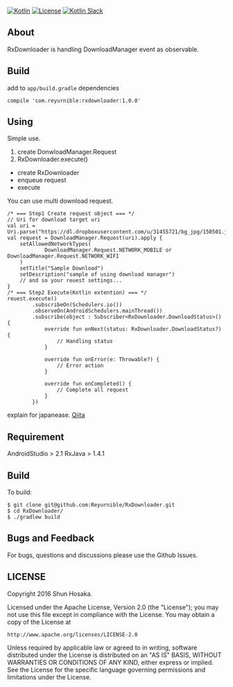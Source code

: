 [![Kotlin](https://img.shields.io/badge/kotlin-1.0.4-blue.svg)](http://kotlinlang.org)
[![License](https://img.shields.io/badge/License-Apache%202.0-blue.svg)](https://opensource.org/licenses/Apache-2.0)
[![Kotlin Slack](https://img.shields.io/badge/chat-kotlin%20slack-orange.svg)](http://kotlinslackin.herokuapp.com)

## About
RxDownloader is handling DownloadManager event as observable.

## Build

add to `app/build.gradle` dependencies

```
compile 'com.reyurnible:rxdownloader:1.0.0'
```

## Using
Simple use.

1. create DonwloadManager.Request
2. RxDownloader.execute()
  - create RxDownloader
  - enqueue request
  - execute

You can use multi download request.

```
/* === Step1 Create request object === */
// Uri for download target uri
val uri = Uri.parse("https://dl.dropboxusercontent.com/u/31455721/bg_jpg/150501.jpg")
val request = DownloadManager.Request(uri).apply {
    setAllowedNetworkTypes(
            DownloadManager.Request.NETWORK_MOBILE or DownloadManager.Request.NETWORK_WIFI
    )
    setTitle("Sample Download")
    setDescription("sample of using download manager")
    // and so your reuest settings...
}
/* === Step2 Execute(Kotlin extention) === */
reuest.execute()
        .subscribeOn(Schedulers.io())
        .observeOn(AndroidSchedulers.mainThread())
        .subscribe(object : Subscriber<RxDownloader.DownloadStatus>() {
            override fun onNext(status: RxDownloader.DownloadStatus?) {
                // Handling status
            }

            override fun onError(e: Throwable?) {
                // Error action
            }

            override fun onCompleted() {
                // Complete all request
            }
        })
```

explain for japanease.
[Qiita](http://qiita.com/Reyurnible/items/7a706f9323e66d8819d1)

## Requirement

AndroidStudio > 2.1
RxJava > 1.4.1

## Build

To build:

```
$ git clone git@github.com:Reyurnible/RxDownloader.git
$ cd RxDownloader/
$ ./gradlew build
```

## Bugs and Feedback

For bugs, questions and discussions please use the Github Issues.

## LICENSE

Copyright 2016 Shun Hosaka.

Licensed under the Apache License, Version 2.0 (the "License");
you may not use this file except in compliance with the License.
You may obtain a copy of the License at

    http://www.apache.org/licenses/LICENSE-2.0

Unless required by applicable law or agreed to in writing, software
distributed under the License is distributed on an "AS IS" BASIS,
WITHOUT WARRANTIES OR CONDITIONS OF ANY KIND, either express or implied.
See the License for the specific language governing permissions and
limitations under the License.
